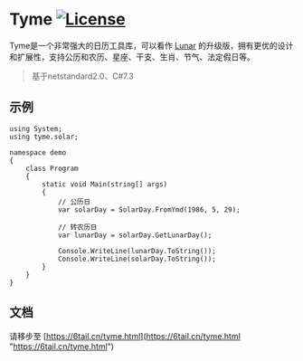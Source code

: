 # Tyme [![License](https://img.shields.io/badge/license-MIT-4EB1BA.svg?style=flat-square)](https://github.com/6tail/tyme4j/blob/master/LICENSE)

Tyme是一个非常强大的日历工具库，可以看作 [Lunar](https://6tail.cn/calendar/api.html "https://6tail.cn/calendar/api.html") 的升级版，拥有更优的设计和扩展性，支持公历和农历、星座、干支、生肖、节气、法定假日等。

> 基于netstandard2.0、C#7.3

## 示例

    using System;
    using tyme.solar;

    namespace demo
    {
        class Program
        {
            static void Main(string[] args)
            {
                // 公历日
                var solarDay = SolarDay.FromYmd(1986, 5, 29);
                 
                // 转农历日
                var lunarDay = solarDay.GetLunarDay();
                 
                Console.WriteLine(lunarDay.ToString());
                Console.WriteLine(solarDay.ToString());
            }
        }
    }

## 文档

请移步至 [https://6tail.cn/tyme.html](https://6tail.cn/tyme.html "https://6tail.cn/tyme.html")
